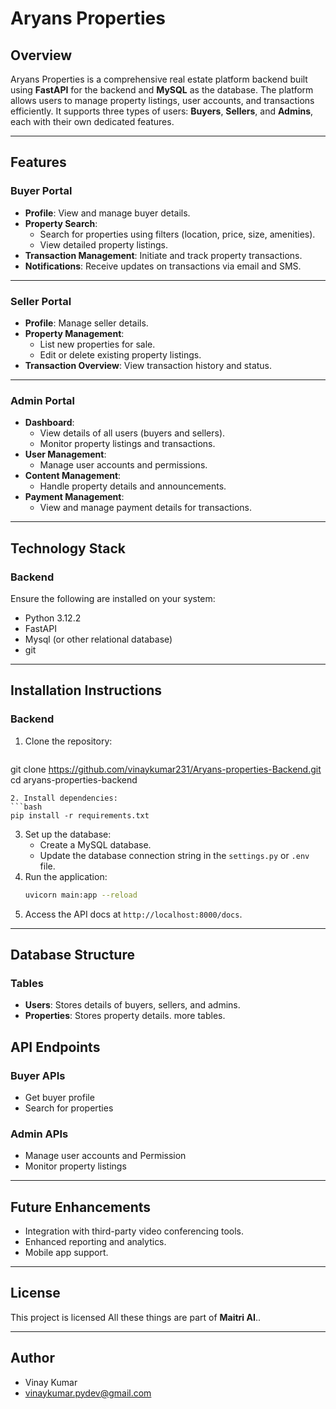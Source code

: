 # Aryans Properties

## Overview
Aryans Properties is a comprehensive real estate platform backend built using **FastAPI** for the backend and **MySQL** as the database. The platform allows users to manage property listings, user accounts, and transactions efficiently. It supports three types of users: **Buyers**, **Sellers**, and **Admins**, each with their own dedicated features.

---

## Features

### **Buyer Portal**
- **Profile**: View and manage buyer details.
- **Property Search**:
  - Search for properties using filters (location, price, size, amenities).
  - View detailed property listings.
- **Transaction Management**: Initiate and track property transactions.
- **Notifications**: Receive updates on transactions via email and SMS.

---

### **Seller Portal**
- **Profile**: Manage seller details.
- **Property Management**:
  - List new properties for sale.
  - Edit or delete existing property listings.
- **Transaction Overview**: View transaction history and status.

---

### **Admin Portal**
- **Dashboard**:
  - View details of all users (buyers and sellers).
  - Monitor property listings and transactions.
- **User  Management**:
  - Manage user accounts and permissions.
- **Content Management**:
  - Handle property details and announcements.
- **Payment Management**:
  - View and manage payment details for transactions.

---

## Technology Stack
### **Backend**
Ensure the following are installed on your system:
- Python 3.12.2 
- FastAPI
- Mysql (or other relational database)
- git

---

## Installation Instructions

### **Backend**
1. Clone the repository:
   ```bash
  git clone https://github.com/vinaykumar231/Aryans-properties-Backend.git
  cd aryans-properties-backend

   ```
2. Install dependencies:
   ```bash
   pip install -r requirements.txt
   ```
3. Set up the database:
   - Create a MySQL database.
   - Update the database connection string in the `settings.py` or `.env` file.
4. Run the application:
   ```bash
   uvicorn main:app --reload
   ```
5. Access the API docs at `http://localhost:8000/docs`.

---

## Database Structure
### **Tables**
- **Users**: Stores details of buyers, sellers, and admins.
- **Properties**: Stores property details.
more tables.

## API Endpoints
### **Buyer APIs**
- Get buyer profile
- Search for properties

### **Admin APIs**
- Manage user accounts and Permission
- Monitor property listings

---

## Future Enhancements
- Integration with third-party video conferencing tools.
- Enhanced reporting and analytics.
- Mobile app support.

---

## License
This project is licensed All these things are part of **Maitri AI**..

---

## Author
- Vinay Kumar
- vinaykumar.pydev@gmail.com

